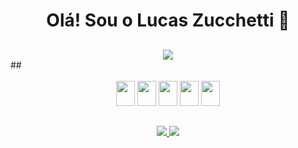 <div align="center">
  <h1>Olá! Sou o Lucas Zucchetti 👋</h1>
</div>

##

<div align="center">
  <a href="https://github.com/anuraghazra/github-readme-stats">
    <img align="center" src="https://github-readme-stats.vercel.app/api?username=LucasZucchetti&count_private=true&theme=cobalt"/>
  </a>
</div>
##

<div style="display: inline_block" align="center"><br>
  <img height="40" width="30" src="https://cdn.jsdelivr.net/gh/devicons/devicon/icons/react/react-original.svg" />
  <img height="40" width="30" src="https://cdn.jsdelivr.net/gh/devicons/devicon/icons/jquery/jquery-original.svg" />
  <img height="40" width="30" src="https://cdn.jsdelivr.net/gh/devicons/devicon/icons/javascript/javascript-original.svg" />
  <img height="40" width="30" src="https://cdn.jsdelivr.net/gh/devicons/devicon/icons/html5/html5-original.svg" />
  <img height="40" width="30" src="https://cdn.jsdelivr.net/gh/devicons/devicon/icons/css3/css3-original.svg" />
</div>

##

<div align="center">
  <a href="mailto:devlucaszucchetti@gmail.com">
    <img src="https://img.shields.io/badge/Gmail-D14836?style=for-the-badge&logo=gmail&logoColor=white">
  </a>
  <a href="https://www.linkedin.com/in/lucas-zucchetti/">
    <img src="https://img.shields.io/badge/LinkedIn-0077B5?style=for-the-badge&logo=linkedin&logoColor=white">
  </a>
</div>
